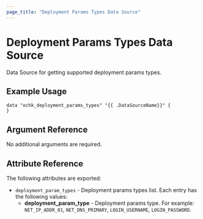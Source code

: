 ```yaml
---
page_title: "Deployment Params Types Data Source"
---
```


# Deployment Params Types Data Source

Data Source for getting supported deployment params types.

## Example Usage

```hcl
data "ochk_deployment_params_types" "{{ .DataSourceName}}" {
}
```

## Argument Reference

No additional arguments are required.

## Attribute Reference

The following attributes are exported:
* `deployment_param_types` - Deployment params types list. Each entry has the following values:
    * **deployment_param_type** - Deployment params type. For example: `NET_IP_ADDR_01`, `NET_DNS_PRIMARY`, `LOGIN_USERNAME`, `LOGIN_PASSWORD`.

